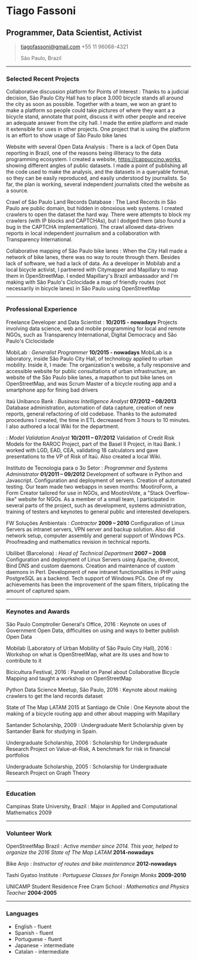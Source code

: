# Tiago Fassoni
## Programmer, Data Scientist, Activist
> [tiagofassoni@gmail.com](tiagofassoni@gmail.com)
> +55 11 96068-4321
>
> São Paulo, Brazil

------

### Selected Recent Projects

Collaborative discussion platform for Points of Interest
:
  Thanks to a judicial decision, São Paulo City Hall has to place 3.000 bicycle stands all around the city as soon as possible. Together with a team, we won an grant to make a platform so people could take pictures of where they want a a bicycle stand, annotate that point, discuss it with other people and receive an adequate answer from the city hall. I made the entire platform and made it extensible for uses in other projects. One project that is using the platform is an effort to show usage of São Paulo bike lanes

Website with several Open Data Analysis
:
  There is a lack of Open Data reporting in Brazil, one of the reasons being illiteracy to the data programming ecosystem. I created a website, https://cappuccino.works, showing different angles of public datasets. I made a point of publishing all the code used to make the analysis, and the datasets in a queryable format, so they can be easily reproduced, and easily understood by journalists. So far, the plan is working, several independent journalists cited the website as a source.

Crawl of São Paulo Land Records Database
:
  The Land Records in São Paulo are public domain, but hidden in obnoxious web systems. I created crawlers to open the dataset the hard way. There were attempts to block my crawlers (with IP blocks and CAPTCHAs), but I dodged them (also found a bug in the CAPTCHA implementation). The crawl allowed data-driven reports in local independent journalism and a collaboration with Transparency International.

Collaborative mapping of São Paulo bike lanes
:
  When the City Hall made a network of bike lanes, there was no way to route through them. Besides lack of software, we had a lack of data. As a developer in Mobilab and a local bicycle activist, I partnered with Citymapper and Mapillary to map them in OpenStreetMap. I ended Mapillary's Brazil ambassador and I'm making with São Paulo's Ciclocidade a map of friendly routes (not necessarily in bicycle lanes) in São Paulo using OpenStreetMap

------

### Professional Experience

Freelance Developer and Data Scientist
: __10/2015 - nowadays__
  Projects involving data science, web and mobile programming for local and remote NGOs, such as Transparency International, Digital Democracy and São Paulo's Ciclocidade

MobiLab
: *Generalist Programmer*
__10/2015 - nowadays__
  MobiLab is a laboratory, inside São Paulo City Hall, of technology applied to urban mobility. Inside it, I made: The organization's website, a fully responsive and accessible website for public consultations of urban infrastructure, an website of the São Paulo bike lanes, a mapathon to put bike lanes on OpenStreetMap, and was Scrum Master of a bicycle routing app and a smartphone app for fining bad drivers

Itaú Unibanco Bank
: *Business Intelligence Analyst*
__07/2012 – 08/2013__
  Database administration, automation of data capture, creation of new reports, general refactoring of old codebase.
  Thanks to the automated procedures I created, the time in ETL decreased from 3 hours to 10 minutes. I also authored a local Wiki for the department.

: *Model Validation Analyst*
  __10/2011 – 07/2012__
  Validation of Credit Risk Models for the RAROC Project, part of the Basel II Project, in Itaú Bank.
  I worked with LGD, EAD, CEA, validating 18 calculators and gave presentations to the VP of Risk of Itaú.
  Also created a local Wiki.

Instituto de Tecnologia para o 3o Setor
: *Programmer and Systems Administrator*
__01/2011 – 09/2012__
  Development of software in Python and Javascript. Configuration and deployment of servers. Creation of automated testing.
  Our team made two webapps in seven months: MootiroForm, a Form Creator tailored for use in NGOs, and MootiroVote, a "Stack Overflow-like" website for NGOs. As a member of a small team, I participated in several parts of the project, such as development, systems administration, training of testers and keynotes to general public and interested developers.

FW Soluções Ambientais
: *Contractor*
__2009 – 2010__
  Configuration of Linux Servers as intranet servers, VPN server and backup solution. Also did network setup, computer assembly and general support of Windows PCs.
  Proofreading and mathematics revision in technical reports.

Ubilibet (Barcelona)
: *Head of Technical Department*
  __2007 – 2008__
  Configuration and deployment of Linux Servers using Apache, dovecot, Bind DNS and custom daemons. Creation and maintenance of custom daemons in Perl. Development of new intranet functionalities in PHP using PostgreSQL as a backend. Tech support of Windows PCs.
  One of my achievements has been the improvement of the spam filters, triplicating the amount of captured spam.

--------

### Keynotes and Awards

São Paulo Comptroller General's Office, 2016
:  Keynote on uses of Government Open Data, difficulties on using and ways to better publish Open Data

Mobilab (Laboratory of Urban Mobility of São Paulo City Hall), 2016
:  Workshop on what is OpenStreetMap, what are its uses and how to contribute to it

Bicicultura Festival, 2016
:  Panelist on Panel about Collaborative Bicycle Mapping and taught a workshop on OpenStreetMap

Python Data Science Meetup, São Paulo, 2016
: Keynote about making crawlers to get the land records dataset

State of The Map LATAM 2015 at Santiago de Chile
: One Keynote about the making of a bicycle routing app and other about mapping with Mapillary

Santander Scholarship, 2009
: Undergraduate Merit Scholarship given by Santander Bank for studying in Spain.

Undergraduate Scholarship, 2006
: Scholarship for Undergraduate Research Project on Value-at-Risk, A benchmark for risk in financial portfolios

Undergraduate Scholarship, 2005
: Scholarship for Undergraduate Research Project on Graph Theory

--------

### Education

Campinas State University, Brazil
: Major in Applied and Computational Mathematics
2009

--------

### Volunteer Work

OpenStreetMap Brazil
: *Active member since 2014. This year, helped to organize the 2016 State of The Map LATAM*
__2014-nowadays__

Bike Anjo
: *Instructor of routes and bike maintenance*
__2012-nowadays__

Tashi Gyatso Institute
: *Portuguese Classes for Foreign Monks*
__2009-2010__

UNICAMP Student Residence Free Cram School
: *Mathematics and Physics Teacher*
  __2004-2005__

--------

### Languages

- English - fluent
- Spanish - fluent
- Portuguese - fluent
- Japanese - intermediate
- Catalan - intermediate
